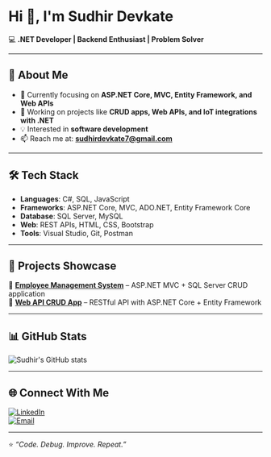 # Hi 👋, I'm Sudhir Devkate  

💻 **.NET Developer | Backend Enthusiast | Problem Solver**  

---

## 🚀 About Me  
- 🌱 Currently focusing on **ASP.NET Core, MVC, Entity Framework, and Web APIs**  
- 🔭 Working on projects like **CRUD apps, Web APIs, and IoT integrations with .NET**  
- 💡 Interested in **software development**  
- 📫 Reach me at: **sudhirdevkate7@gmail.com**  

---

## 🛠️ Tech Stack  
- **Languages**: C#, SQL, JavaScript  
- **Frameworks**: ASP.NET Core, MVC, ADO.NET, Entity Framework Core  
- **Database**: SQL Server, MySQL  
- **Web**: REST APIs, HTML, CSS, Bootstrap  
- **Tools**: Visual Studio, Git, Postman  

---

## 📂 Projects Showcase  
🔹 **[Employee Management System](#)** – ASP.NET MVC + SQL Server CRUD application  
🔹 **[Web API CRUD App](#)** – RESTful API with ASP.NET Core + Entity Framework  

---

## 📊 GitHub Stats  
![Sudhir's GitHub stats](https://github-readme-stats.vercel.app/api?username=sudhir-devkate&show_icons=true&theme=radical)  

---

## 🌐 Connect With Me  
[![LinkedIn](https://img.shields.io/badge/LinkedIn-blue?logo=linkedin&logoColor=white)](https://linkedin.com/in/yourprofile)  
[![Email](https://img.shields.io/badge/Email-red?logo=gmail&logoColor=white)](mailto:sudhirdevkate7@gmail.com)  

---

⭐️ *“Code. Debug. Improve. Repeat.”*  


